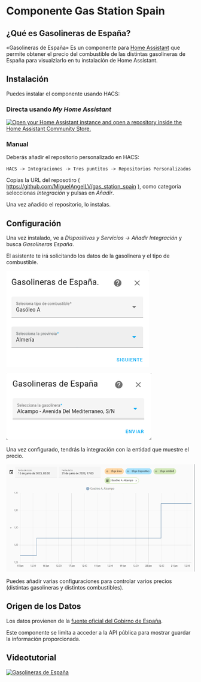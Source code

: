 # Componente Gas Station Spain


## ¿Qué es Gasolineras de España?

«Gasolineras de España» Es un componente para [Home Assistant](https://home-assistant.io/) que permite obtener el precio del combustible de las distintas
gasolineras de España para visualziarlo en tu instalación de Home Assistant.



## Instalación

Puedes instalar el componente usando HACS:

### Directa usando _My Home Assistant_
[![Open your Home Assistant instance and open a repository inside the Home Assistant Community Store.](https://my.home-assistant.io/badges/hacs_repository.svg)](https://my.home-assistant.io/redirect/hacs_repository/?owner=miguelangellv&repository=gas_station_spain&category=integration)


### Manual
Deberás añadir el repositorio personalizado en HACS:

```
HACS -> Integraciones -> Tres puntitos -> Repositorios Personalizados
```
Copias la URL del reposotiro ( https://github.com/MiguelAngelLV/gas_station_spain ), como categoría seleccionas _Integración_ y pulsas en _Añadir_.

Una vez añadido el repositorio, lo instalas.


## Configuración

Una vez instalado, ve a _Dispositivos y Servicios -> Añadir Integración_ y busca _Gasolineras España_.

El asistente te irá solicitando los datos de la gasolinera y el tipo de combustible. 

![Provincia](images/wizard1.png)

![Gasolinera](images/wizard2.png)


Una vez configurado, tendrás la integración con la entidad que muestre el precio.

![Chart](images/chart.png)


Puedes añadir varias configuraciones para controlar varios precios (distintas gasolineras y distintos combustibles).



## Origen de los Datos

Los datos provienen de la [fuente oficial del Gobirno de España](https://sedeaplicaciones.minetur.gob.es/ServiciosRESTCarburantes/PreciosCarburantes/help).

Este componente se limita a acceder a la API pública para mostrar guardar la información proporcionada.


## Videotutorial

[![Gasolineras de España](http://img.youtube.com/vi/wu5H5-QZyyA/0.jpg)](http://www.youtube.com/watch?v=wu5H5-QZyyA)